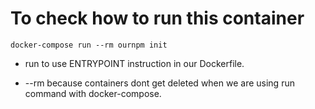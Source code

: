 # To check how to run this container

```
docker-compose run --rm ournpm init

```

- run to use ENTRYPOINT instruction in our Dockerfile.

- --rm because containers dont get deleted when we are using run command with docker-compose.
